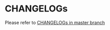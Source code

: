 # CHANGELOGs

Please refer to [CHANGELOGs in master
branch](https://github.com/kubernetes-sigs/gcp-filestore-csi-driver/blob/master/CHANGELOG/CHANGELOG-1.6.md)
